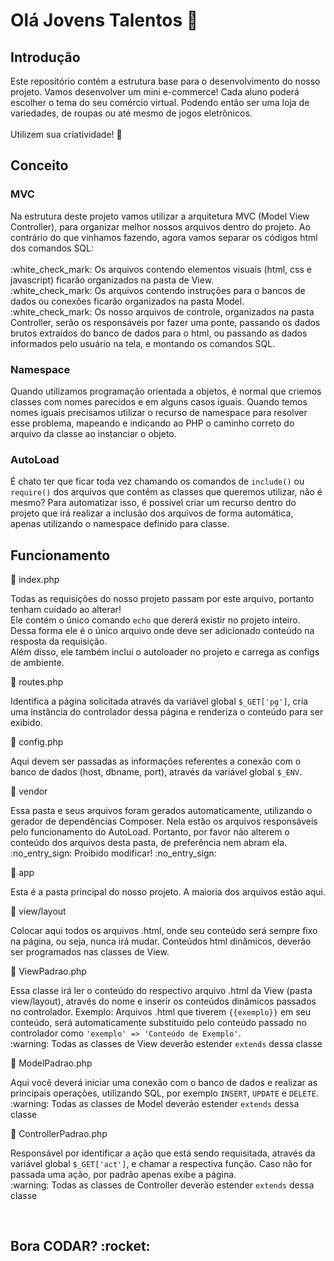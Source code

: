 # Olá Jovens Talentos 👋
<h2>Introdução</h2>

Este repositório contém a estrutura base para o desenvolvimento do nosso projeto. Vamos desenvolver um mini e-commerce! 
Cada aluno poderá escolher o tema do seu comércio virtual. Podendo então ser uma loja de variedades, de roupas ou até mesmo de jogos eletrônicos. 
<br>
<br>
Utilizem sua criatividade! :exploding_head:

<h2>Conceito</h2>

<h3>MVC</h3>
Na estrutura deste projeto vamos utilizar a arquitetura MVC (Model View Controller), para organizar melhor nossos arquivos dentro do projeto. Ao contrário do que vinhamos fazendo, agora vamos separar os códigos html dos comandos SQL:
<br>
<br>
:white_check_mark: Os arquivos contendo elementos visuais (html, css e javascript) ficarão organizados na pasta de View. 
<br>
:white_check_mark: Os arquivos contendo instruções para o bancos de dados ou conexões ficarão organizados na pasta Model. 
<br>
:white_check_mark: Os nosso arquivos de controle, organizados na pasta Controller, serão os responsáveis por fazer uma ponte, passando os dados brutos extraídos do banco de dados para o html, 
ou passando as dados informados pelo usuário na tela, e montando os comandos SQL.

<h3>Namespace</h3>

Quando utilizamos programação orientada a objetos, é normal que criemos classes com nomes parecidos e em alguns casos iguais. Quando temos nomes iguais precisamos utilizar o recurso de namespace para resolver esse problema, mapeando e indicando ao PHP o caminho correto do arquivo da classe ao instanciar o objeto.

<h3>AutoLoad</h3>

É chato ter que ficar toda vez chamando os comandos de <code>include()</code> ou <code>require()</code> dos arquivos que contém as classes que queremos utilizar, não é mesmo? Para automatizar isso, é possível criar um recurso dentro do projeto que irá realizar a inclusão dos arquivos de forma automática, apenas utilizando o namespace definido para classe.

<h2>Funcionamento</h2>

:page_facing_up: index.php
<br>
<p>
  Todas as requisições do nosso projeto passam por este arquivo, portanto tenham cuidado ao alterar!
  <br>
  Ele contém o único comando <code>echo</code> que dererá existir no projeto inteiro. 
  <br>
  Dessa forma ele é o único arquivo onde deve ser adicionado conteúdo na resposta da requisição. 
  <br>
  Além disso, ele também inclui o autoloader no projeto e carrega as configs de ambiente.
</p>

:page_facing_up: routes.php
<br>
<p>
  Identifica a página solicitada através da variável global <code>$_GET['pg']</code>, cria uma instância do controlador dessa página e renderiza o conteúdo para ser exibido.
</p>

:page_facing_up: config.php
<br>
<p>
  Aqui devem ser passadas as informações referentes a conexão com o banco de dados (host, dbname, port), através da variável global <code>$_ENV</code>.
</p>

:file_folder: vendor
<br>
<p>
  Essa pasta e seus arquivos foram gerados automaticamente, utilizando o gerador de dependências Composer. Nela estão os arquivos responsáveis pelo funcionamento do AutoLoad. Portanto, por favor não alterem o conteúdo dos arquivos desta pasta, de preferência nem abram ela.
  :no_entry_sign: Proibido modificar! :no_entry_sign:
</p>

:file_folder: app
<br>
<p>
  Esta é a pasta principal do nosso projeto. A maioria dos arquivos estão aqui.
</p>

:file_folder: view/layout
<br>
<p>
  Colocar aqui todos os arquivos .html, onde seu conteúdo será sempre fixo na página, ou seja, nunca irá mudar. Conteúdos html dinâmicos, deverão ser programados nas classes de View.
</p>

:page_facing_up: ViewPadrao.php
<br>
<p>
   Essa classe irá ler o conteúdo do respectivo arquivo .html da View (pasta view/layout), através do nome e inserir os conteúdos dinâmicos passados no controlador. Exemplo: Arquivos .html que tiverem <code>{{exemplo}}</code> em seu conteúdo, será automaticamente substituído pelo conteúdo passado no controlador como <code>'exemplo' => 'Conteúdo de Exemplo'</code>.
  <br>
  :warning: Todas as classes de View deverão estender <code>extends</code> dessa classe
</p>

:page_facing_up: ModelPadrao.php
<br>
<p>
  Aqui você deverá iniciar uma conexão com o banco de dados e realizar as principais operações, utilizando SQL, por exemplo <code>INSERT</code>, <code>UPDATE</code> e <code>DELETE</code>.
  <br>
  :warning: Todas as classes de Model deverão estender <code>extends</code> dessa classe
</p>

:page_facing_up: ControllerPadrao.php
<br>
<p>
  Responsável por identificar a ação que está sendo requisitada, através da variável global <code>$_GET['act']</code>, e chamar a respectiva função. Caso não for passada uma ação, por padrão apenas exibe a página.
  <br>
  :warning: Todas as classes de Controller deverão estender <code>extends</code> dessa classe
</p>

<br>
<h2> Bora CODAR? :rocket: </h2>
